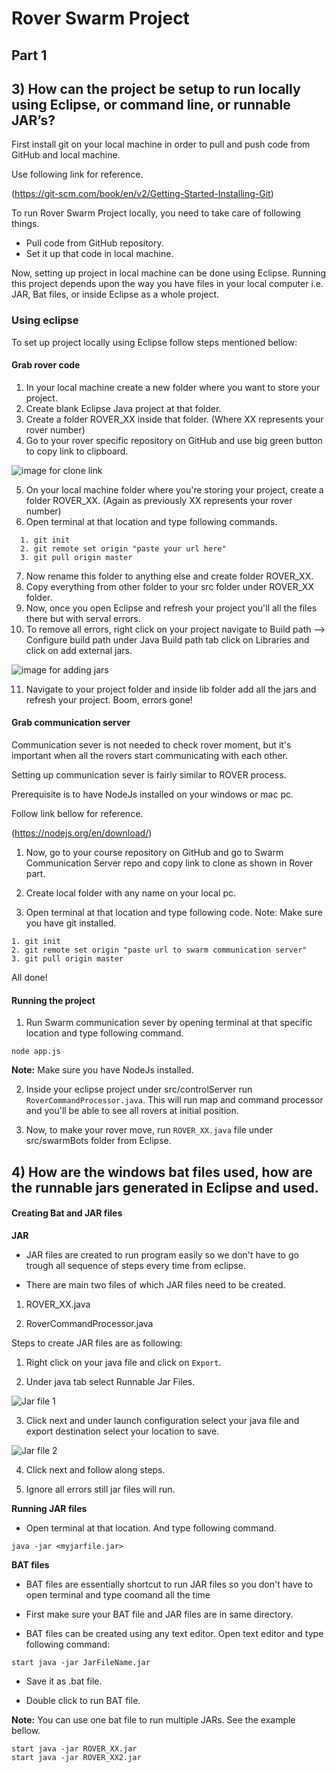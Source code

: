 # Rover Swarm Project

## Part 1

## **3) How can the project be setup to run locally using Eclipse, or command line, or runnable JAR’s?**

First install git on your local machine in order to pull and push code from GitHub and local machine.

Use following link for reference.

(https://git-scm.com/book/en/v2/Getting-Started-Installing-Git)

To run Rover Swarm Project locally, you need to take care of following things.

* Pull code from GitHub repository.
* Set it up that code in local machine.

Now, setting up project in local machine can be done using Eclipse.
Running this project depends upon the way you have files in your local computer i.e. JAR, Bat files, or inside Eclipse as a whole project.

### **Using eclipse** ###

To set up project locally using Eclipse follow steps mentioned bellow:

#### Grab rover code ####

1. In your local machine create a new folder where you want to store your project.
2. Create blank Eclipse Java project at that folder.
3. Create a folder ROVER_XX inside that folder. (Where XX represents your rover number)
4. Go to your rover specific repository on GitHub and use big green button to copy link to clipboard.

![image for clone link](http://i.imgur.com/DyvM8Y5.png)

5. On your local machine folder where you're storing your project, create a folder ROVER_XX. (Again as previously XX represents your rover number)
6. Open terminal at that location and type following commands.
```
  1. git init
  2. git remote set origin "paste your url here"
  3. git pull origin master
```
7. Now rename this folder to anything else and create folder ROVER_XX.
8. Copy everything from other folder to your src folder under ROVER_XX folder.
9. Now, once you open Eclipse and refresh your project you'll all the files there but with serval errors.
10. To remove all errors, right click on your project navigate to Build path --> Configure build path under Java Build path tab click on Libraries and click on add external jars.

![image for adding jars](http://i.imgur.com/kw9Ja0m.png)

11. Navigate to your project folder and inside lib folder add all the jars and refresh your project. Boom, errors gone!

#### Grab communication server ####

Communication sever is not needed to check rover moment, but it's important when all the rovers start communicating with each other.

Setting up communication sever is fairly similar to ROVER process.

Prerequisite is to have NodeJs installed on your windows or mac pc.

Follow link bellow for reference.

(https://nodejs.org/en/download/)

1. Now, go to your course repository on GitHub and go to Swarm Communication Server repo and copy link to clone as shown in Rover part.

2. Create local folder with any name on your local pc.

3. Open terminal at that location and type following code.
Note: Make sure you have git installed.

```
1. git init
2. git remote set origin "paste url to swarm communication server"
3. git pull origin master

```

All done!

#### Running the project ####

1. Run Swarm communication sever by opening terminal at that specific location and type following command.

```
node app.js
```
**Note:** Make sure you have NodeJs installed.

2. Inside your eclipse project under src/controlServer run `RoverCommandProcessor.java`.
This will run map and command processor and you'll be able to see all rovers at initial position.

3. Now, to make your rover move, run `ROVER_XX.java` file under src/swarmBots folder from Eclipse.


## **4) How are the windows bat files used, how are the runnable jars generated in Eclipse and used.**

#### Creating Bat and JAR files ####

**JAR**

* JAR files are created to run program easily so we don't have to go trough all sequence of steps every time from eclipse.

* There are main two files of which JAR files need to be created.

1) ROVER_XX.java

2) RoverCommandProcessor.java

Steps to create JAR files are as following:

1. Right click on your java file and click on `Export`.

2. Under java tab select Runnable Jar Files.

![Jar file 1](http://i.imgur.com/mIz4Qqg.png)

3. Click next and under launch configuration select your java file and export destination select your location to save.

![Jar file 2](http://i.imgur.com/6tDqKYF.png)

4. Click next and follow along steps.

5. Ignore all errors still jar files will run.


**Running JAR files**

* Open terminal at that location. And type following command.

```
java -jar <myjarfile.jar>
```

**BAT files**

* BAT files are essentially shortcut to run JAR files so you don't have to open terminal and type coomand all the time

* First make sure your BAT file and JAR files are in same directory.

* BAT files can be created using any text editor. Open text editor and type following command:

```
start java -jar JarFileName.jar
```

* Save it as .bat file.

* Double click to run BAT file.

**Note:** You can use one bat file to run multiple JARs. See the example bellow.

```
start java -jar ROVER_XX.jar
start java -jar ROVER_XX2.jar
```
